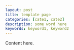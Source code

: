 ```yaml
---
layout: post
title: template page
categories: [cate1, cate2]
description: some word here
keywords: keyword1, keyword2
---
```


Content here.
